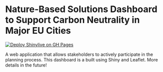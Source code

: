# Nature-Based Solutions Dashboard to Support Carbon Neutrality in Major EU Cities

[![Deploy Shinylive on GH Pages](https://github.com/dtemkin1/dusp-nbs/actions/workflows/shinylive.yml/badge.svg)](https://github.com/dtemkin1/dusp-nbs/actions/workflows/shinylive.yml)

A web application that allows stakeholders to actively participate in the planning process. This dashboard is a built using Shiny and Leaflet. More details in the future!
